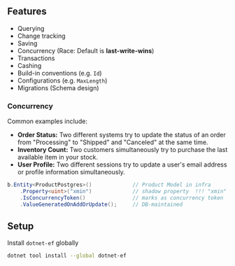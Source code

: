## Features
* Querying
* Change tracking
* Saving
* Concurrency (Race: Default is **last-write-wins**)
* Transactions
* Cashing
* Build-in conventions (e.g. `Id`)
* Configurations (e.g. `MaxLength`)
* Migrations (Schema design)

### Concurrency
Common examples include:
- **Order Status:** Two different systems try to update the status of an order from "Processing" to "Shipped" and "Canceled" at the same time.
- **Inventory Count:** Two customers simultaneously try to purchase the last available item in your stock.
- **User Profile:** Two different sessions try to update a user's email address or profile information simultaneously.
```C#
b.Entity<ProductPostgres>()             // Product Model in infra 
    .Property<uint>("xmin")             // shadow property  !!! "xmin" is for PostgreSQL ONLY!
    .IsConcurrencyToken()               // marks as concurrency token  
    .ValueGeneratedOnAddOrUpdate();     // DB-maintained
```
## Setup

Install `dotnet-ef` globally
```bash
dotnet tool install --global dotnet-ef
```

